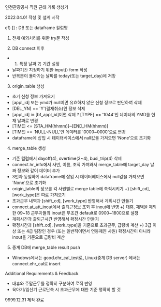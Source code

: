 인천관광공사 직원 근태 기록 생성기

2022.04.01 작성 및 설계 시작

cf) [] : DB 또는 dataframe 컬럼명

1. 전체 예외처리를 위한 try문 작성

2. DB connect 이후
 - 1) 특정 날짜 2) 기간 설정
 - 날짜기간 지정하기 위한 input() form 작성
 - 반복문이 돌아가는 날짜를 today(또는 target_day)에 저장
 
3. origin_table 생성
 - 초기 신청 정보 가져오기
 - [appl_id] 또는 ymd가 null이면 유효하지 않은 신청 정보로 판단하여 삭제
 - [DEL_YN] == 'Y'(결재취소)인 정보 삭제
 - [appl_id] in [bf_appl_id]이면 삭제
 ? [TYPE] == '1044'인 데이터의 YMD를 현재 날짜로 변경
 - [TIME] <= [STA_HM(hhmm)]~[END_HM(hhmm)]
 - [TIME] == 'NULL~NULL'인 데이터를 '0000~0000'으로 변경
 - dataframe에 삽입 시 데이터베이스에서 null값을 가져오면 'None'으로 초기화
 
4. merge_table 생성
 - 기존 컬럼에서 dayoff(4), overtime(2~4), busi_trip(4) 삭제
 - connect.hr_info에서 사번, 이름, 조직 가져와서 merge_table에 target_day 날짜 정보와 같이 데이터 추가
 - 3번과 동일하게 dataframe에 삽입 시 데이터베이스에서 null값을 가져오면 'None'으로 초기화
 - origin_table의 정보를 각 사원별로 merge table에 축적시키기
   +) [shift_cd], [work_type]은 따로 가져오기
 - 초과근무 내역과 [shift_cd], [work_type] 반영해서 계획시간 만들기
 - connect.at_att_inout에서 출퇴근정보 조회 후 inout에 반영 
   +) 대휴, 재택을 제외한 09~18 근무자들의 inout은 무조건 default로 0900~1800으로 설정
 - 계획시간과 출퇴근시간 반영해서 확정시간 만들기
 - 확정시간과 [shift_cd], [work_type]을 기준으로 초과근무, 급량비 계산
   +) 3급 이상 또는 4급 팀장인 경우 (또는 일반직이면서 연봉제인 사원) 확정시간이 아니라 inout을 기준으로 급량비 계산
 
5. 중계 DB에 merge_table result push
 - Windows에서는 good.ehr_cal_test로, Linux(중계 DB server) 에서는 connect.ehr_cal로 insert
 
Additional Requirements & Feedback
 - 대휴와 주말근무를 정확히 구분하여 로직 반영
 - 육아기/임신기 근로단축 시 초과근무에 대한 기준 명확히 할 것
 
9999.12.31 제작 완료